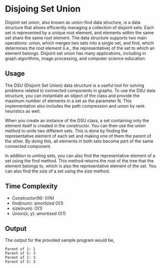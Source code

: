 # Disjoing Set Union

Disjoint set union, also known as union-find data structure, is a data structure that allows efficiently managing a collection of disjoint sets. Each set is represented by a unique root element, and elements within the same set share the same root element. The data structure supports two main operations: union, which merges two sets into a single set, and find, which determines the root element (i.e., the representative) of the set to which an element belongs. Disjoint set union has many applications, including in graph algorithms, image processing, and computer science education.

## Usage

The DSU (Disjoint Set Union) data structure is a useful tool for solving problems related to connected components in graphs. To use the DSU data structure, you can instantiate an object of the class and provide the maximum number of elements in a set as the parameter N. This implementation also includes the path compression and union by rank heuristics as well.

When you create an instance of the DSU class, a set containing only the element itself is created in the constructor. You can then use the union method to unite two different sets. This is done by finding the representative element of each set and making one of them the parent of the other. By doing this, all elements in both sets become part of the same connected component.

In addition to uniting sets, you can also find the representative element of a set using the find method. This method returns the root of the tree that the element belongs to, which is also the representative element of the set. You can also find the size of a set using the size method.

## Time Complexity

- Constructor(N): O(N)
- find(num): amortized O(1)
- size(num): O(1)
- Union(x, y): amortized O(1)

## Output

The output for the provided sample program would be,

    Parent of 1: 1
    Parent of 5: 3
    Parent of 1: 3
    Parent of 5: 3